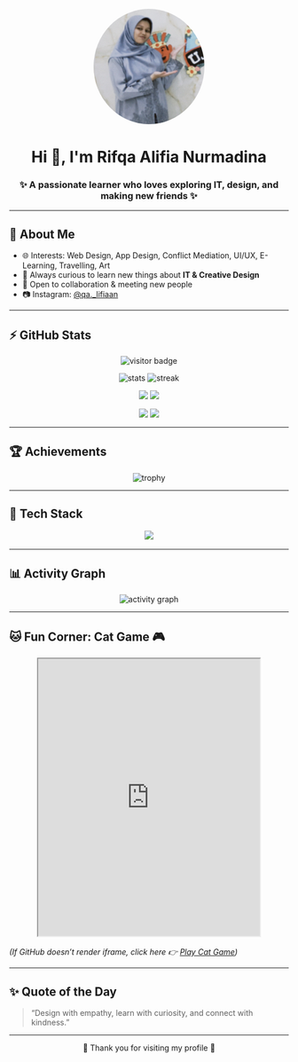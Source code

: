 <!-- Profile Banner -->
<p align="center">
  <img src="rifqa.img.jpg" alt="Rifqa Alifia Nurmadina" width="200" style="border-radius:50%;"/>
</p>

<h1 align="center">Hi 👋, I'm Rifqa Alifia Nurmadina</h1>
<h3 align="center">✨ A passionate learner who loves exploring IT, design, and making new friends ✨</h3>

---

## 🌸 About Me  
- 🌐 Interests: Web Design, App Design, Conflict Mediation, UI/UX, E-Learning, Travelling, Art  
- 🎯 Always curious to learn new things about **IT & Creative Design**  
- 🤝 Open to collaboration & meeting new people  
- 📷 Instagram: [@qa._lifiaan](https://instagram.com/qa._lifiaan)  

---

## ⚡ GitHub Stats  
<p align="center">
  <img src="https://komarev.com/ghpvc/?username=rifqaalifia&label=Profile%20views&color=0e75b6&style=flat" alt="visitor badge"/>
</p>

<p align="center">
  <img src="https://github-readme-stats.vercel.app/api?username=rifqaalifia&show_icons=true&theme=tokyonight" alt="stats"/>
  <img src="https://github-readme-streak-stats.herokuapp.com/?user=rifqaalifia&theme=tokyonight" alt="streak"/>
</p>

<p align="center">
  <img src="https://github-profile-summary-cards.vercel.app/api/cards/repos-per-language?username=rifqaalifia&theme=tokyonight"/>
  <img src="https://github-profile-summary-cards.vercel.app/api/cards/most-commit-language?username=rifqaalifia&theme=tokyonight"/>
</p>

<p align="center">
  <img src="https://github-profile-summary-cards.vercel.app/api/cards/stats?username=rifqaalifia&theme=tokyonight"/>
  <img src="https://github-profile-summary-cards.vercel.app/api/cards/productive-time?username=rifqaalifia&theme=tokyonight&utcOffset=7"/>
</p>

---

## 🏆 Achievements  
<p align="center">
  <img src="https://github-profile-trophy.vercel.app/?username=rifqaalifia&theme=onestar&no-frame=true&column=6" alt="trophy"/>
</p>

---

## 🚀 Tech Stack  
<p align="center">
  <img src="https://skillicons.dev/icons?i=html,css,js,react,figma,github,vscode,python,java" />
</p>

---

## 📊 Activity Graph  
<p align="center">
  <img src="https://github-readme-activity-graph.vercel.app/graph?username=rifqaalifia&theme=tokyo-night" alt="activity graph"/>
</p>

---

## 🐱 Fun Corner: Cat Game 🎮  
<p align="center">
  <iframe src="https://koda.nu/simple/cat/" width="400" height="500"></iframe>
</p>  

*(If GitHub doesn’t render iframe, click here 👉 [Play Cat Game](https://koda.nu/simple/cat/))*  

---

## ✨ Quote of the Day  
> “Design with empathy, learn with curiosity, and connect with kindness.”  

---

<p align="center">💙 Thank you for visiting my profile 💙</p>
